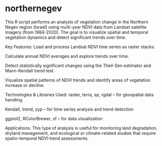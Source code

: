 # northernegev
This R script performs an analysis of vegetation change in the Northern Negev region (Israel) using multi-year NDVI data from Landsat satellite imagery (from 1984-2020). The goal is to visualize spatial and temporal vegetation dynamics and detect significant trends over time.

Key Features:
Load and process Landsat NDVI time series as raster stacks.

Calculate annual NDVI averages and explore trends over time.

Detect statistically significant changes using the Theil-Sen estimator and Mann-Kendall trend test.

Visualize spatial patterns of NDVI trends and identify areas of vegetation increase or decline.

Technologies & Libraries Used:
raster, terra, sp, rgdal – for geospatial data handling

Kendall, trend, zyp – for time series analysis and trend detection

ggplot2, RColorBrewer, sf – for data visualization

Applications:
This type of analysis is useful for monitoring land degradation, dryland management, and ecological or climate-related studies that require spatio-temporal NDVI trend assessments.


